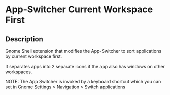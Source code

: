 # App-Switcher Current Workspace First

## Description
Gnome Shell extension that modifies the App-Switcher to sort applications by current workspace first.

It separates apps into 2 separate icons if the app also has windows on other workspaces.

NOTE: The App Switcher is invoked by a keyboard shortcut which you can set in Gnome Settings > Navigation > Switch applications
